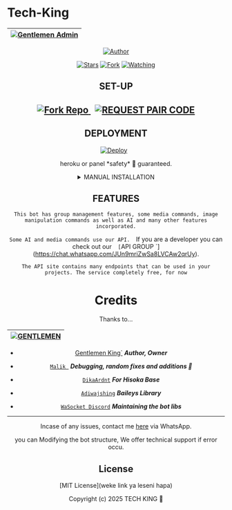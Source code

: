 # Tech-King
<div align="center">

| [![Gentlemen Admin](https://github.com/hackermeplease/Tech-King-/blob/main/Techking.jpeg?lenght=50width=50)](https://github.com/hackermeplease/Tech-King)|
|----|

<p align="center">
<a href="[https://github.com/hackermeplease/Tech-King]"><img title="Author" src="https://img.shields.io/badge/TECHKING-skyblue?style=for-the-badge&logo=telegram"></a>
<p/>
<p align="center">
<a href="https://github.com/hackermeplease/Tech-King/stargazers/"><img title="Stars" src="https://img.shields.io/github/stars/  hackermeplease/Tech-King?&style=social"></a>
<a href="https://github.com/hackermeplease/Tech-King/network/members"><img title="Fork" src="https://img.shields.io/github/forks/ hackermeplease/Tech-King?style=social"></a>
<a href="https://github.com/hackermeplease/Tech-King/watchers"><img title="Watching" src="https://img.shields.io/github/watchers/ hackermeplease/Tech-King?label=Watching&style=social"></a>
</p>

## SET-UP


<h2 align="center">   


<p align="center">
  <a href='https://github.com/hackermeplease/Tech-King/fork' target="_blank" style="margin-right: 10px;">
    <img alt='Fork Repo' src='https://img.shields.io/badge/Fork Repo-100000?style=for-the-badge&logo=scan&logoColor=white&labelColor=orange&color=darkgreen'/>
  </a>
  <a href='hapa nitaweka pairing site yangu' target="_blank">
    <img alt='REQUEST PAIR CODE' src='https://img.shields.io/badge/Get_Pair_code-100000?style=for-the-badge&logo=scan&logoColor=white&labelColor=darkorange&color=darkorange'/>
  </a>
</p>

## DEPLOYMENT

<p align="center">
  <a href="https://dashboard.heroku.com/new?template=https://github.com/hackermeplease/Tech-King" target="_blank" style="margin-right: 10px;">
    <img alt="Deploy" src=https://www.herokucdn.com/deploy/button.svg"/>
  </a>
  </p>
<p align="center">
  heroku or panel *safety* 💯 guaranteed.
</p>


<details>
<summary>MANUAL INSTALLATION</summary>

## `REQUIREMENTS`
* [Node.js](https://nodejs.org/en/)
* [Git](https://git-scm.com/downloads)
* [FFmpeg](https://github.com/BtbN/FFmpeg-Builds/releases/download/autobuild-2020-12-08-13-03/ffmpeg-n4.3.1-26-gca55240b8c-win64-gpl-4.3.zip)
* [Libwebp](https://developers.google.com/speed/webp/download)
* Any text editor


## FOR TERMUX/UBUNTU/SSH VPS DEPLOY
- Copy/Paste to your terminal

```bash
apt update && apt upgrade
apt install git -y
apt install nodejs -y
git clone https://github.com/Fortunatusmokaya/dreaded-v2
cd dreaded-v2
npm install
```
## START BOT

```bash

npm start
```

 ***`The bot will only work if you updated the session id in settings.js`***

## BACKGROUND RUNNING

```bash
npm install pm2 -g
pm2 start index.js
```
 ***`This will allow bot to run in the background even when the vps terminal is closed, for termux you'll need a stable device with continuous internet connection`***

## STOPPING BOT

_CTRL + C_

</details>

## FEATURES
`This bot has group management features, some media commands, image manipulation commands as well as AI and many other features incorporated.`

 `Some AI and media commands use our API. 
 `If you are a developer you can check out our`  [`API GROUP `](https://chat.whatsapp.com/JUn9mriZwSa8LVCAw2qrUy).

 `The API site contains many endpoints that can be used in your projects. The service completely free, for now`




# Credits

Thanks to...

<div align="center">

| [![GENTLEMEN ](https://github.com/hackermeplease/Tech-King-/blob/main/Techking.jpeg?lenght=50width=50)](https://github.com/hackermeplease/Tech-King)|
|----|
* [Gentlemen King`](https://github.com/hackermeplease) ***Author, Owner***


* [`Malik `](https://github.com/darkLo1rd) ***Debugging, random fixes and additions 🌱***



* [`DikaArdnt`](https://github.com/DikaArdnt) ***For Hisoka Base***
* [`Adiwajshing`](https://github.com/WhiskeySockets/Baileys) ***Baileys Library***
* [`WaSocket Discord`](https://discord.gg/WeJM5FP9GG) ***Maintaining the bot libs***



---


Incase of any issues, contact me  [here](https://wa.me/+255749940535) via WhatsApp.

you can Modifying the bot structure, We offer technical support if error occu.

## License

[MIT License](weke link ya leseni hapa)

Copyright (c) 2025 TECH KING 👑 
